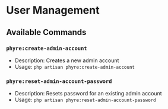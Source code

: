 # User Management

## Available Commands

### `phyre:create-admin-account`
- Description: Creates a new admin account
- Usage: `php artisan phyre:create-admin-account`

### `phyre:reset-admin-account-password`
- Description: Resets password for an existing admin account
- Usage: `php artisan phyre:reset-admin-account-password`
